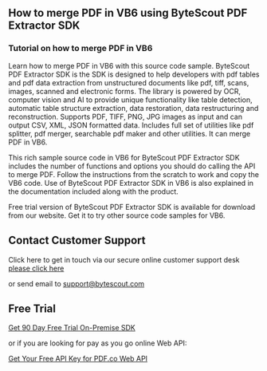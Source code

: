 ## How to merge PDF in VB6 using ByteScout PDF Extractor SDK

### Tutorial on how to merge PDF in VB6

Learn how to merge PDF in VB6 with this source code sample. ByteScout PDF Extractor SDK is the SDK is designed to help developers with pdf tables and pdf data extraction from unstructured documents like pdf, tiff, scans, images, scanned and electronic forms. The library is powered by OCR, computer vision and AI to provide unique functionality like table detection, automatic table structure extraction, data restoration, data restructuring and reconstruction. Supports PDF, TIFF, PNG, JPG images as input and can output CSV, XML, JSON formatted data. Includes full set of utilities like pdf splitter, pdf merger, searchable pdf maker and other utilities. It can merge PDF in VB6.

This rich sample source code in VB6 for ByteScout PDF Extractor SDK includes the number of functions and options you should do calling the API to merge PDF. Follow the instructions from the scratch to work and copy the VB6 code. Use of ByteScout PDF Extractor SDK in VB6 is also explained in the documentation included along with the product.

Free trial version of ByteScout PDF Extractor SDK is available for download from our website. Get it to try other source code samples for VB6.

## Contact Customer Support

Click here to get in touch via our secure online customer support desk [please click here](https://bytescout.zendesk.com/hc/en-us/requests/new?subject=ByteScout%20PDF%20Extractor%20SDK%20Question)

or send email to [support@bytescout.com](mailto:support@bytescout.com?subject=ByteScout%20PDF%20Extractor%20SDK%20Question) 

## Free Trial

[Get 90 Day Free Trial On-Premise SDK](https://bytescout.com/download/web-installer?utm_source=github-readme)

or if you are looking for pay as you go online Web API:

[Get Your Free API Key for PDF.co Web API](https://pdf.co/documentation/api?utm_source=github-readme)